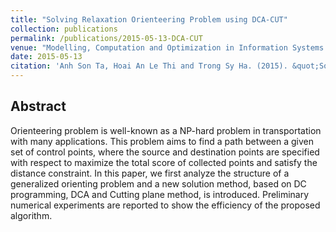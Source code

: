 ```yaml
---
title: "Solving Relaxation Orienteering Problem using DCA-CUT"
collection: publications
permalink: /publications/2015-05-13-DCA-CUT
venue: "Modelling, Computation and Optimization in Information Systems and Management Sciences, MCO 2015: Metz, France"
date: 2015-05-13
citation: 'Anh Son Ta, Hoai An Le Thi and Trong Sy Ha. (2015). &quot;Solving Relaxation Orienteering Problem using DCA-CUT.&quot; <i>Modelling, Computation and Optimization in Information Systems and Management Sciences, MCO 2015: Metz, France</i>.'
---  
```


## Abstract
Orienteering problem is well-known as a NP-hard problem in transportation with many applications. This problem aims to find a path between a given set of control points, where the source and destination points are specified with respect to maximize the total score of collected points and satisfy the distance constraint. In this paper, we first analyze the structure of a generalized orienting problem and a new solution method, based on DC programming, DCA and Cutting plane method, is introduced. Preliminary numerical experiments are reported to show the efficiency of the proposed algorithm.
